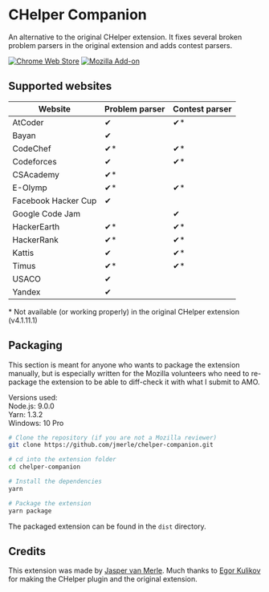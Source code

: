 # CHelper Companion
An alternative to the original CHelper extension. It fixes several broken problem parsers in the original extension and adds contest parsers.

[![Chrome Web Store](https://img.shields.io/chrome-web-store/v/cjnmckjndlpiamhfimnnjmnckgghkjbl.svg?style=for-the-badge)](https://chrome.google.com/webstore/detail/chelper-companion/cjnmckjndlpiamhfimnnjmnckgghkjbl)
[![Mozilla Add-on](https://img.shields.io/amo/v/chelper-companion.svg?style=for-the-badge)](https://addons.mozilla.org/en-US/firefox/addon/chelper-companion/)

## Supported websites
| Website             | Problem parser | Contest parser | 
|---------------------|----------------|----------------| 
| AtCoder             | ✔              | ✔*            | 
| Bayan               | ✔              |               | 
| CodeChef            | ✔*             | ✔*            | 
| Codeforces          | ✔              | ✔*            | 
| CSAcademy           | ✔*             |               | 
| E-Olymp             | ✔*             | ✔*            | 
| Facebook Hacker Cup | ✔              |               | 
| Google Code Jam     |                | ✔             | 
| HackerEarth         | ✔*             | ✔*            | 
| HackerRank          | ✔*             | ✔*            | 
| Kattis              | ✔              | ✔*            | 
| Timus               | ✔*             | ✔*            | 
| USACO               | ✔              |               | 
| Yandex              | ✔              |               | 

\* Not available (or working properly) in the original CHelper extension (v4.1.11.1)

## Packaging
This section is meant for anyone who wants to package the extension manually, but is especially written for the Mozilla volunteers who need to re-package the extension to be able to diff-check it with what I submit to AMO.

Versions used:  
Node.js: 9.0.0  
Yarn: 1.3.2  
Windows: 10 Pro

```bash
# Clone the repository (if you are not a Mozilla reviewer)
git clone https://github.com/jmerle/chelper-companion.git

# cd into the extension folder
cd chelper-companion

# Install the dependencies
yarn

# Package the extension
yarn package
```

The packaged extension can be found in the `dist` directory.

## Credits
This extension was made by [Jasper van Merle](https://github.com/jmerle). Much thanks to [Egor Kulikov](https://github.com/EgorKulikov) for making the CHelper plugin and the original extension.
